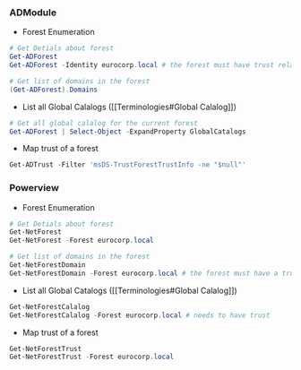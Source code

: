 ### ADModule
- Forest Enumeration
```powershell
# Get Detials about forest
Get-ADForest
Get-ADForest -Identity eurocorp.local # the forest must have trust relationship

# Get list of domains in the forest
(Get-ADForest).Domains
```
- List all Global Calalogs ([[Terminologies#Global Calalog]])
```powershell
# Get all global calalog for the current forest 
Get-ADForest | Select-Object -ExpandProperty GlobalCatalogs
```
- Map trust of a forest
```powershell
Get-ADTrust -Filter 'msDS-TrustForestTrustInfo -ne "$null"' 
```
### Powerview
- Forest Enumeration
```powershell
# Get Detials about forest
Get-NetForest
Get-NetForest -Forest eurocorp.local

# Get list of domains in the forest
Get-NetForestDomain
Get-NetForestDomain -Forest eurocorp.local # the forest must have a trust relationship
```
- List all Global Catalogs ([[Terminologies#Global Calalog]])
```powershell
Get-NetForestCalalog
Get-NetForestCalalog -Forest eurocorp.local # needs to have trust 
```
- Map trust of a forest
```powershell
Get-NetForestTrust
Get-NetForestTrust -Forest eurocorp.local
```